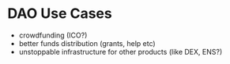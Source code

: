 # DAO Use Cases

* crowdfunding \(ICO?\)
* better funds distribution \(grants, help etc\)
* unstoppable infrastructure for other products \(like DEX, ENS?\)



